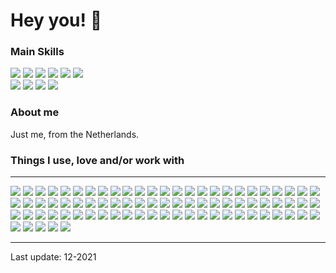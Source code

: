 
# Hey you! 🌊

### Main Skills
![](https://img.shields.io/badge/-Python-3776AB?style=flat-square&logo=Python&logoColor=white)
![](https://img.shields.io/badge/-PHP-777BB4?style=flat-square&logo=PHP&logoColor=white)
![](https://img.shields.io/badge/-HTML5-E34F26?style=flat-square&logo=HTML5&logoColor=white)
![](https://img.shields.io/badge/-JavaScript-F7DF1E?style=flat-square&logo=JavaScript&logoColor=white)
![](https://img.shields.io/badge/-jQuery-0769AD?style=flat-square&logo=jQuery&logoColor=white)
![](https://img.shields.io/badge/-MySQL-4479A1?style=flat-square&logo=MySQL&logoColor=white)\
![](https://img.shields.io/badge/-Windows-0078D6?style=flat-square&logo=Windows&logoColor=white)
![](https://img.shields.io/badge/-Debian-A81D33?style=flat-square&logo=Debian&logoColor=white)
![](https://img.shields.io/badge/-Proxmox-E57000?style=flat-square&logo=Proxmox&logoColor=white)
![](https://img.shields.io/badge/-Docker-2496ED?style=flat-square&logo=docker&logoColor=white)

### About me
Just me, from the Netherlands.

### Things I use, love and/or work with
<hr>

![](https://img.shields.io/badge/-Slack-4A154B?style=flat-square&logo=Slack&logoColor=white)
![](https://img.shields.io/badge/-Tor%20Project-7E4798?style=flat-square&logo=Tor%20Project&logoColor=white)
![](https://img.shields.io/badge/-Bootstrap-7952B3?style=flat-square&logo=Bootstrap&logoColor=white)
![](https://img.shields.io/badge/-Woo-96588A?style=flat-square&logo=Woo&logoColor=white)
![](https://img.shields.io/badge/-OpenSSL-721412?style=flat-square&logo=OpenSSL&logoColor=white)
![](https://img.shields.io/badge/-FileZilla-BF0000?style=flat-square&logo=FileZilla&logoColor=white)
![](https://img.shields.io/badge/-Raspberry%20Pi-C51A4A?style=flat-square&logo=Raspberry%20Pi&logoColor=white)
![](https://img.shields.io/badge/-Apache-D22128?style=flat-square&logo=Apache&logoColor=white)
![](https://img.shields.io/badge/-Zigbee-EB0443?style=flat-square&logo=Zigbee&logoColor=white)
![](https://img.shields.io/badge/-Trend%20Micro-D71921?style=flat-square&logo=Trend%20Micro&logoColor=white)
![](https://img.shields.io/badge/-YouTube-FF0000?style=flat-square&logo=YouTube&logoColor=white)
![](https://img.shields.io/badge/-PiHole-FF0000?style=flat-square&logo=Pi-hole&logoColor=white)
![](https://img.shields.io/badge/-Reddit-FF4500?style=flat-square&logo=Reddit&logoColor=white)
![](https://img.shields.io/badge/-HTML5-E34F26?style=flat-square&logo=HTML5&logoColor=white)
![](https://img.shields.io/badge/-Git-F05032?style=flat-square&logo=Git&logoColor=white)
![](https://img.shields.io/badge/-DuckDuckGo-DE5833?style=flat-square&logo=DuckDuckGo&logoColor=white)
![](https://img.shields.io/badge/-Ubuntu-E95420?style=flat-square&logo=Ubuntu&logoColor=white)
![](https://img.shields.io/badge/-Brave-FB542B?style=flat-square&logo=Brave&logoColor=white)
![](https://img.shields.io/badge/-Grafana-F46800?style=flat-square&logo=Grafana&logoColor=white)
![](https://img.shields.io/badge/-Postman-FF6C37?style=flat-square&logo=Postman&logoColor=white)
![](https://img.shields.io/badge/-cPanel-FF6C2C?style=flat-square&logo=cPanel&logoColor=white)
![](https://img.shields.io/badge/-Stack%20Overflow-FE7A16?style=flat-square&logo=Stack%20Overflow&logoColor=white)
![](https://img.shields.io/badge/-OpenVPN-EA7E20?style=flat-square&logo=OpenVPN&logoColor=white)
![](https://img.shields.io/badge/-Cloudflare-F38020?style=flat-square&logo=Cloudflare&logoColor=white)
![](https://img.shields.io/badge/-VLC%20media%20player-FF8800?style=flat-square&logo=VLC%20media%20player&logoColor=white)
![](https://img.shields.io/badge/-Linux-FCC624?style=flat-square&logo=Linux&logoColor=white)
![](https://img.shields.io/badge/-JavaScript-F7DF1E?style=flat-square&logo=JavaScript&logoColor=white)
![](https://img.shields.io/badge/-Hack%20The%20Box-9FEF00?style=flat-square&logo=Hack%20The%20Box&logoColor=white)
![](https://img.shields.io/badge/-Leaflet-199900?style=flat-square&logo=Leaflet&logoColor=white)
![](https://img.shields.io/badge/-NGINX-269539?style=flat-square&logo=NGINX&logoColor=white)
![](https://img.shields.io/badge/-Vim-019733?style=flat-square&logo=Vim&logoColor=white)
![](https://img.shields.io/badge/-FastAPI-009688?style=flat-square&logo=FastAPI&logoColor=white)
![](https://img.shields.io/badge/-Arduino-00979D?style=flat-square&logo=Arduino&logoColor=white)
![](https://img.shields.io/badge/-Pop!_OS-48B9C7?style=flat-square&logo=Pop!_OS&logoColor=white)
![](https://img.shields.io/badge/-Super%20User-38A1CE?style=flat-square&logo=Super%20User&logoColor=white)
![](https://img.shields.io/badge/-haveibeenpwned-2A6379?style=flat-square&logo=haveibeenpwned&logoColor=white)
![](https://img.shields.io/badge/-MariaDB-003545?style=flat-square&logo=MariaDB&logoColor=white)
![](https://img.shields.io/badge/-Linux%20Foundation-003764?style=flat-square&logo=Linux%20Foundation&logoColor=white)
![](https://img.shields.io/badge/-SQLite-003B57?style=flat-square&logo=SQLite&logoColor=white)
![](https://img.shields.io/badge/-Pastebin-02456C?style=flat-square&logo=Pastebin&logoColor=white)
![](https://img.shields.io/badge/-MariaDB%20Foundation-1F305F?style=flat-square&logo=MariaDB%20Foundation&logoColor=white)
![](https://img.shields.io/badge/-Let's%20Encrypt-003A70?style=flat-square&logo=Let’s%20Encrypt&logoColor=white)
![](https://img.shields.io/badge/-OVH-123F6D?style=flat-square&logo=OVH&logoColor=white)
![](https://img.shields.io/badge/-VirtualBox-183A61?style=flat-square&logo=VirtualBox&logoColor=white)
![](https://img.shields.io/badge/-Atlassian-0052CC?style=flat-square&logo=Atlassian&logoColor=white)
![](https://img.shields.io/badge/-Home%20Assistant-41BDF5?style=flat-square&logo=Home%20Assistant&logoColor=white)
![](https://img.shields.io/badge/-InfluxDB-22ADF6?style=flat-square&logo=InfluxDB&logoColor=white)
![](https://img.shields.io/badge/-Tasmota-1FA3EC?style=flat-square&logo=Tasmota&logoColor=white)
![](https://img.shields.io/badge/-Trello-0079BF?style=flat-square&logo=Trello&logoColor=white)
![](https://img.shields.io/badge/-Visual%20Studio%20Code-007ACC?style=flat-square&logo=Visual%20Studio%20Code&logoColor=white)
![](https://img.shields.io/badge/-jQuery-0769AD?style=flat-square&logo=jQuery&logoColor=white)
![](https://img.shields.io/badge/-Windows-0078D6?style=flat-square&logo=Windows&logoColor=white)
![](https://img.shields.io/badge/-MySQL-4479A1?style=flat-square&logo=MySQL&logoColor=white)
![](https://img.shields.io/badge/-Signal-2592E9?style=flat-square&logo=Signal&logoColor=white)
![](https://img.shields.io/badge/-Kodi-17B2E7?style=flat-square&logo=Kodi&logoColor=white)
![](https://img.shields.io/badge/-PostgreSQL-336791?style=flat-square&logo=PostgreSQL&logoColor=white)
![](https://img.shields.io/badge/-Python-3776AB?style=flat-square&logo=Python&logoColor=white)
![](https://img.shields.io/badge/-Font%20Awesome-339AF0?style=flat-square&logo=Font%20Awesome&logoColor=white)
![](https://img.shields.io/badge/-JSFiddle-0084FF?style=flat-square&logo=JSFiddle&logoColor=white)
![](https://img.shields.io/badge/-GNOME-4A86CF?style=flat-square&logo=GNOME&logoColor=white)
![](https://img.shields.io/badge/-Webmin-7DA0D0?style=flat-square&logo=Webmin&logoColor=white)
![](https://img.shields.io/badge/-PowerShell-5391FE?style=flat-square&logo=PowerShell&logoColor=white)
![](https://img.shields.io/badge/-Discord-7289DA?style=flat-square&logo=Discord&logoColor=white)
![](https://img.shields.io/badge/-PHP-777BB4?style=flat-square&logo=PHP&logoColor=white)
![](https://img.shields.io/badge/-ProtonMail-8B89CC?style=flat-square&logo=ProtonMail&logoColor=white)
![](https://img.shields.io/badge/-Read%20the%20Docs-8CA1AF?style=flat-square&logo=Read%20the%20Docs&logoColor=white)
![](https://img.shields.io/badge/-Synology-B5B5B6?style=flat-square&logo=Synology&logoColor=white)
![](https://img.shields.io/badge/-GIMP-5C5543?style=flat-square&logo=GIMP&logoColor=white)
![](https://img.shields.io/badge/-TryHackMe-212C42?style=flat-square&logo=TryHackMe&logoColor=white)
![](https://img.shields.io/badge/-Amazon%20AWS-232F3E?style=flat-square&logo=Amazon%20AWS&logoColor=white)
![](https://img.shields.io/badge/-Hackaday-1A1A1A?style=flat-square&logo=Hackaday&logoColor=white)
![](https://img.shields.io/badge/-GitHub-181717?style=flat-square&logo=GitHub&logoColor=white)
![](https://img.shields.io/badge/-JetBrains-000000?style=flat-square&logo=JetBrains&logoColor=white)
![](https://img.shields.io/badge/-PyCharm-000000?style=flat-square&logo=PyCharm&logoColor=white)
![](https://img.shields.io/badge/-PhpStorm-000000?style=flat-square&logo=PhpStorm&logoColor=white)
![](https://img.shields.io/badge/-Markdown-000000?style=flat-square&logo=Markdown&logoColor=white)
![](https://img.shields.io/badge/-JSON-000000?style=flat-square&logo=JSON&logoColor=white)
![](https://img.shields.io/badge/-JSON%20Web%20Tokens-000000?style=flat-square&logo=JSON%20Web%20Tokens&logoColor=white)
![](https://img.shields.io/badge/-Flask-000000?style=flat-square&logo=Flask&logoColor=white)
![](https://img.shields.io/badge/-CodePen-000000?style=flat-square&logo=CodePen&logoColor=white)
<hr>

Last update: 12-2021

